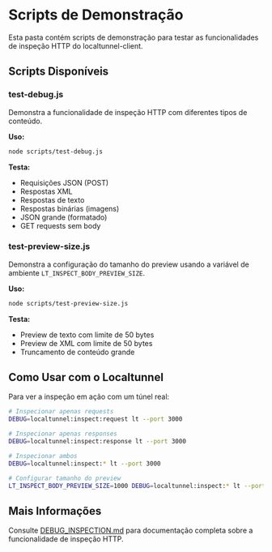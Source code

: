 # Scripts de Demonstração

Esta pasta contém scripts de demonstração para testar as funcionalidades de inspeção HTTP do localtunnel-client.

## Scripts Disponíveis

### test-debug.js

Demonstra a funcionalidade de inspeção HTTP com diferentes tipos de conteúdo.

**Uso:**
```bash
node scripts/test-debug.js
```

**Testa:**
- Requisições JSON (POST)
- Respostas XML
- Respostas de texto
- Respostas binárias (imagens)
- JSON grande (formatado)
- GET requests sem body

### test-preview-size.js

Demonstra a configuração do tamanho do preview usando a variável de ambiente `LT_INSPECT_BODY_PREVIEW_SIZE`.

**Uso:**
```bash
node scripts/test-preview-size.js
```

**Testa:**
- Preview de texto com limite de 50 bytes
- Preview de XML com limite de 50 bytes
- Truncamento de conteúdo grande

## Como Usar com o Localtunnel

Para ver a inspeção em ação com um túnel real:

```bash
# Inspecionar apenas requests
DEBUG=localtunnel:inspect:request lt --port 3000

# Inspecionar apenas responses
DEBUG=localtunnel:inspect:response lt --port 3000

# Inspecionar ambos
DEBUG=localtunnel:inspect:* lt --port 3000

# Configurar tamanho do preview
LT_INSPECT_BODY_PREVIEW_SIZE=1000 DEBUG=localtunnel:inspect:* lt --port 3000
```

## Mais Informações

Consulte [DEBUG_INSPECTION.md](DEBUG_INSPECTION.md) para documentação completa sobre a funcionalidade de inspeção HTTP.
